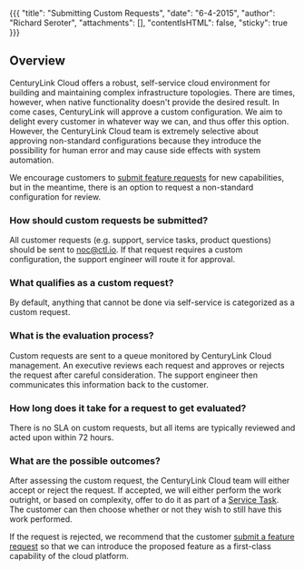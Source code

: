 {{{
  "title": "Submitting Custom Requests",
  "date": "6-4-2015",
  "author": "Richard Seroter",
  "attachments": [],
  "contentIsHTML": false,
  "sticky": true
}}}

## Overview
CenturyLink Cloud offers a robust, self-service cloud environment for building and maintaining complex infrastructure topologies. There are times, however, when native functionality doesn't provide the desired result. In come cases, CenturyLink will approve a custom configuration. We aim to delight every customer in whatever way we can, and thus offer this option. However,  the CenturyLink Cloud team is extremely selective about approving non-standard configurations because they introduce the possibility for human error and may cause side effects with system automation.

We encourage customers to [submit feature requests](../Support/how-do-i-submit-a-feature-request.md) for new capabilities, but in the meantime, there is an option to request a non-standard configuration for review.

### How should custom requests be submitted?
All customer requests (e.g. support, service tasks, product questions) should be sent to [noc@ctl.io](mailto:noc@ctl.io). If that request requires a custom configuration, the support engineer will route it for approval.

### What qualifies as a custom request?
By default, anything that cannot be done via self-service is categorized as a custom request.

### What is the evaluation process?
Custom requests are sent to a queue monitored by CenturyLink Cloud management. An executive reviews each request and approves or rejects the request after careful consideration. The support engineer then communicates this information back to the customer.

### How long does it take for a request to get evaluated?
There is no SLA on custom requests, but all items are typically reviewed and acted upon within 72 hours.

### What are the possible outcomes?
After assessing the custom request, the CenturyLink Cloud team will either accept or reject the request. If accepted, we will either perform the work outright, or based on complexity, offer to do it as part of a [Service Task](https://www.centurylinkcloud.com/service-tasks/). The customer can then choose whether or not they wish to still have this work performed.

If the request is rejected, we recommend that the customer [submit a feature request](../Support/how-do-i-submit-a-feature-request.md) so that we can introduce the proposed feature as a first-class capability of the cloud platform.
